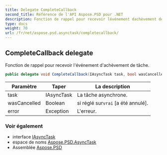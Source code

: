 ```yaml
---
title: Delegate CompleteCallback
second_title: Référence de l'API Aspose.PSD pour .NET
description: Fonction de rappel pour recevoir lévénement dachèvement de tâche.
type: docs
weight: 70
url: /fr/net/aspose.psd.asynctask/completecallback/
---
```

## CompleteCallback delegate

Fonction de rappel pour recevoir l'événement d'achèvement de tâche.

```csharp
public delegate void CompleteCallback(IAsyncTask task, bool wasCancelled, Exception error);
```

| Paramètre | Taper | La description |
| --- | --- | --- |
| task | IAsyncTask | La tâche asynchrone. |
| wasCancelled | Boolean | si réglé sur`vrai` [a été annulé]. |
| error | Exception | L'erreur. |

### Voir également

* interface [IAsyncTask](../iasynctask/)
* espace de noms [Aspose.PSD.AsyncTask](../../aspose.psd.asynctask/)
* Assemblée [Aspose.PSD](../../)


